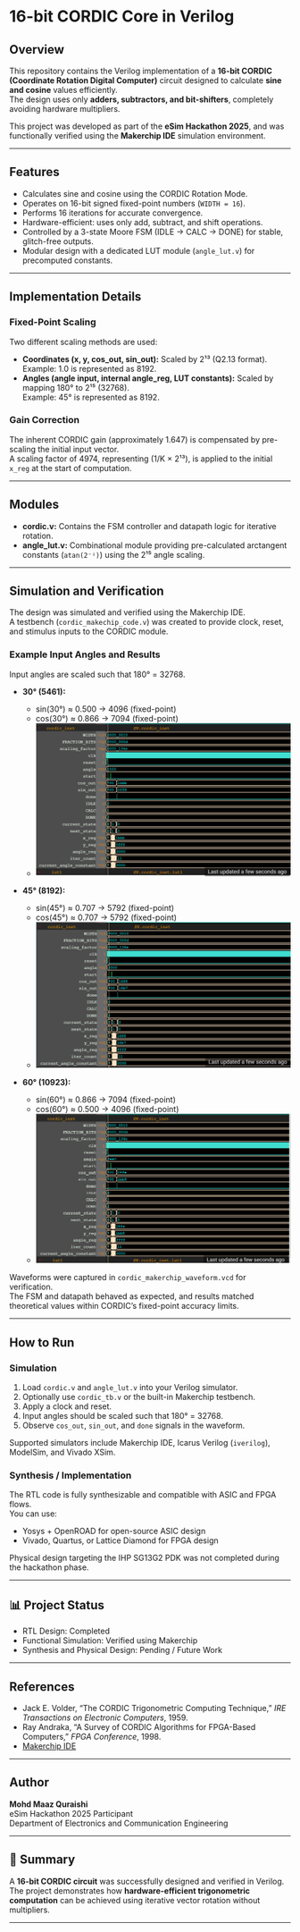 # 16-bit CORDIC Core in Verilog

##  Overview
This repository contains the Verilog implementation of a **16-bit CORDIC (Coordinate Rotation Digital Computer)** circuit designed to calculate **sine and cosine** values efficiently.  
The design uses only **adders, subtractors, and bit-shifters**, completely avoiding hardware multipliers.

This project was developed as part of the **eSim Hackathon 2025**, and was functionally verified using the **Makerchip IDE** simulation environment.

---

##  Features

- Calculates sine and cosine using the CORDIC Rotation Mode.  
- Operates on 16-bit signed fixed-point numbers (`WIDTH = 16`).  
- Performs 16 iterations for accurate convergence.  
- Hardware-efficient: uses only add, subtract, and shift operations.  
- Controlled by a 3-state Moore FSM (IDLE → CALC → DONE) for stable, glitch-free outputs.  
- Modular design with a dedicated LUT module (`angle_lut.v`) for precomputed constants.

---

##  Implementation Details

### Fixed-Point Scaling
Two different scaling methods are used:

- **Coordinates (x, y, cos_out, sin_out):** Scaled by 2¹³ (Q2.13 format).  
  Example: 1.0 is represented as 8192.  
- **Angles (angle input, internal angle_reg, LUT constants):** Scaled by mapping 180° to 2¹⁵ (32768).  
  Example: 45° is represented as 8192.

### Gain Correction
The inherent CORDIC gain (approximately 1.647) is compensated by pre-scaling the initial input vector.  
A scaling factor of 4974, representing (1/K × 2¹³), is applied to the initial `x_reg` at the start of computation.

---

##  Modules

- **cordic.v:** Contains the FSM controller and datapath logic for iterative rotation.  
- **angle_lut.v:** Combinational module providing pre-calculated arctangent constants (`atan(2⁻ⁱ)`) using the 2¹⁵ angle scaling.

---

##  Simulation and Verification

The design was simulated and verified using the Makerchip IDE.  
A testbench (`cordic_makechip_code.v`) was created to provide clock, reset, and stimulus inputs to the CORDIC module.

### Example Input Angles and Results

Input angles are scaled such that 180° = 32768.

- **30° (5461):**  
  - sin(30°) ≈ 0.500 → 4096 (fixed-point)  
  - cos(30°) ≈ 0.866 → 7094 (fixed-point)
  - ![30](https://raw.githubusercontent.com/NavyStudent2893/16-bit-CORDIC-Circuit/refs/heads/main/30.png)


- **45° (8192):**  
  - sin(45°) ≈ 0.707 → 5792 (fixed-point)  
  - cos(45°) ≈ 0.707 → 5792 (fixed-point)
  - ![45](https://raw.githubusercontent.com/NavyStudent2893/16-bit-CORDIC-Circuit/refs/heads/main/45.png)

- **60° (10923):**  
  - sin(60°) ≈ 0.866 → 7094 (fixed-point)  
  - cos(60°) ≈ 0.500 → 4096 (fixed-point)
  - ![60](https://raw.githubusercontent.com/NavyStudent2893/16-bit-CORDIC-Circuit/refs/heads/main/60.png)

Waveforms were captured in `cordic_makerchip_waveform.vcd` for verification.  
The FSM and datapath behaved as expected, and results matched theoretical values within CORDIC’s fixed-point accuracy limits.


---

##  How to Run

### Simulation
1. Load `cordic.v` and `angle_lut.v` into your Verilog simulator.  
2. Optionally use `cordic_tb.v` or the built-in Makerchip testbench.  
3. Apply a clock and reset.  
4. Input angles should be scaled such that 180° = 32768.  
5. Observe `cos_out`, `sin_out`, and `done` signals in the waveform.

Supported simulators include Makerchip IDE, Icarus Verilog (`iverilog`), ModelSim, and Vivado XSim.

### Synthesis / Implementation
The RTL code is fully synthesizable and compatible with ASIC and FPGA flows.  
You can use:
- Yosys + OpenROAD for open-source ASIC design  
- Vivado, Quartus, or Lattice Diamond for FPGA design

Physical design targeting the IHP SG13G2 PDK was not completed during the hackathon phase.

---

## 📊 Project Status

- RTL Design: Completed  
- Functional Simulation: Verified using Makerchip  
- Synthesis and Physical Design: Pending / Future Work  

---

##  References

- Jack E. Volder, “The CORDIC Trigonometric Computing Technique,” *IRE Transactions on Electronic Computers*, 1959.  
- Ray Andraka, “A Survey of CORDIC Algorithms for FPGA-Based Computers,” *FPGA Conference*, 1998.  
- [Makerchip IDE](https://makerchip.com)

---

##  Author

**Mohd Maaz Quraishi**  
eSim Hackathon 2025 Participant  
Department of Electronics and Communication Engineering  

---

## 🏁 Summary
A **16-bit CORDIC circuit** was successfully designed and verified in Verilog.  
The project demonstrates how **hardware-efficient trigonometric computation** can be achieved using iterative vector rotation without multipliers.

---
